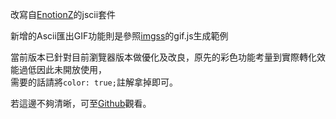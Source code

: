 改寫自[EnotionZ](https://github.com/EnotionZ/jscii)的jscii套件

新增的Ascii匯出GIF功能則是參照[imgss](https://github.com/imgss/gif_rain_code)的gif.js生成範例

當前版本已針對目前瀏覽器版本做優化及改良，原先的彩色功能考量到實際轉化效能過低因此未開放使用，  
需要的話請將`color: true;`註解拿掉即可。

若這邊不夠清晰，可至[Github](https://github.com/city8208/AsciiJS)觀看。